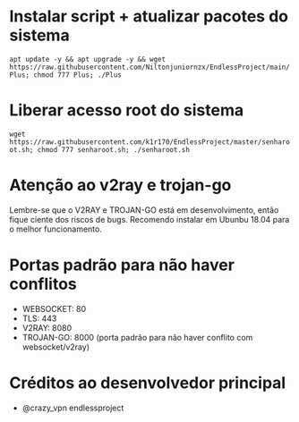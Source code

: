 # Instalar script + atualizar pacotes do sistema

`apt update -y && apt upgrade -y && wget https://raw.githubusercontent.com/Niltonjuniornzx/EndlessProject/main/Plus; chmod 777 Plus; ./Plus`


# Liberar acesso root do sistema

`wget https://raw.githubusercontent.com/k1r170/EndlessProject/master/senharoot.sh; chmod 777 senharoot.sh; ./senharoot.sh`

# Atenção ao v2ray e trojan-go

Lembre-se que o V2RAY e TROJAN-GO está em desenvolvimento, então fique ciente dos riscos de bugs. Recomendo instalar em Ubunbu 18.04 para o melhor funcionamento.

# Portas padrão para não haver conflitos
- WEBSOCKET: 80
- TLS: 443
- V2RAY: 8080
- TROJAN-GO: 8000 (porta padrão para não haver conflito com websocket/v2ray)

# Créditos ao desenvolvedor principal
- @crazy_vpn endlessproject
